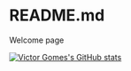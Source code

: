# README.md
Welcome page

[![Victor Gomes's GitHub stats](https://github-readme-stats.vercel.app/api?username=victorncg)](https://github.com/victorncg/github-readme-stats)
